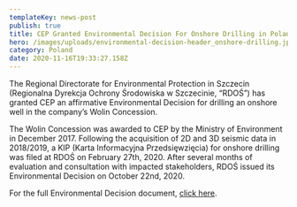 ```yaml
---
templateKey: news-post
publish: true
title: CEP Granted Environmental Decision For Onshore Drilling in Poland
hero: /images/uploads/environmental-decision-header_onshore-drilling.jpg
category: Poland
date: 2020-11-16T19:33:27.158Z
---
```


The Regional Directorate for Environmental Protection in Szczecin (Regionalna Dyrekcja Ochrony Środowiska w Szczecinie, “RDOŚ”) has granted CEP an affirmative Environmental Decision for drilling an onshore well in the company’s Wolin Concession.

The Wolin Concession was awarded to CEP by the Ministry of Environment in December 2017. Following the acquisition of 2D and 3D seismic data in 2018/2019, a KIP (Karta Informacyjna Przedsięwzięcia) for onshore drilling was filed at RDOŚ on February 27th, 2020. After several months of evaluation and consultation with impacted stakeholders, RDOŚ issued its Environmental Decision on October 22nd, 2020.

For the full Environmental Decision document, [click here](https://www.cepetro.com/images/uploads/environmental-decision_onshore_oct2020.pdf).
